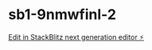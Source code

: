# sb1-9nmwfinl-2

[Edit in StackBlitz next generation editor ⚡️](https://stackblitz.com/~/github.com/JustClick/sb1-9nmwfinl-2)